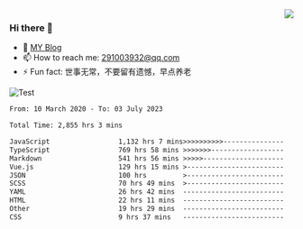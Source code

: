 <img align='right' src='https://github-readme-stats.vercel.app/api?username=niaogege&show_icons=true&theme=radical'/>

### Hi there 👋

- 🌱 [MY Blog](https://bythewayer.com/)
- 📫 How to reach me: 291003932@qq.com
- ⚡ Fun fact:  世事无常，不要留有遗憾，早点养老

![Test](https://github-readme-stats.vercel.app/api/top-langs/?username=niaogege&layout=compact)

<!--START_SECTION:waka-->

```txt
From: 10 March 2020 - To: 03 July 2023

Total Time: 2,855 hrs 3 mins

JavaScript                 1,132 hrs 7 mins>>>>>>>>>>---------------   39.65 %
TypeScript                 769 hrs 58 mins >>>>>>>------------------   26.97 %
Markdown                   541 hrs 56 mins >>>>>--------------------   18.98 %
Vue.js                     129 hrs 15 mins >------------------------   04.53 %
JSON                       100 hrs         >------------------------   03.50 %
SCSS                       70 hrs 49 mins  >------------------------   02.48 %
YAML                       26 hrs 42 mins  -------------------------   00.94 %
HTML                       22 hrs 11 mins  -------------------------   00.78 %
Other                      19 hrs 29 mins  -------------------------   00.68 %
CSS                        9 hrs 37 mins   -------------------------   00.34 %
```

<!--END_SECTION:waka-->

